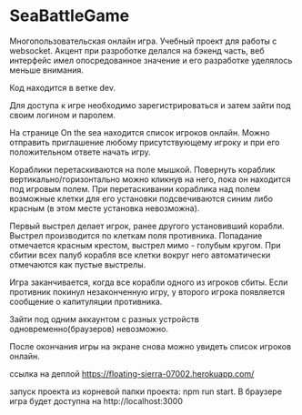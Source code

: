 # SeaBattleGame

Многопользовательская онлайн игра. Учебный проект для работы с websocket. Акцент при разроботке делался на бэкенд часть, веб интерфейс имел опосредованное значение и его разработке уделялось меньше внимания.

Код находится в ветке dev.

Для доступа к игре необходимо зарегистрироваться и затем зайти под своим логином и паролем. 

На странице On the sea находится список игроков онлайн. Можно отправить приглашение любому присутствующему игроку и при его положительном ответе начать игру. 

Кораблики перетаскиваются на поле мышкой. Повернуть кораблик вертикально/горизонтально можно кликнув на него, пока он находится под игровым полем. При перетаскивании кораблика над полем возможные клетки для его установки подсвечиваются синим либо красным (в этом месте установка невозможна). 

Первый выстрел делает игрок, ранее другого установивший корабли. Выстрел производится по клеткам поля противника. Попадание отмечается красным крестом, выстрел мимо - голубым кругом.
При сбитии всех палуб корабля все клетки вокруг него автоматически отмечаются как пустые выстрелы.

Игра заканчивается, когда все корабли одного из игроков сбиты. Если противник покинул незаконченную игру, у второго игрока появляется сообщение о капитуляции противника.

Зайти под одним аккаунтом с разных устройств одновременно(браузеров) невозможно.

После окончания игры на экране снова можно увидеть список игроков онлайн.

ссылка на деплой https://floating-sierra-07002.herokuapp.com/

запуск проекта из корневой папки проекта: npm run start. В браузере игра будет доступна на http://localhost:3000
